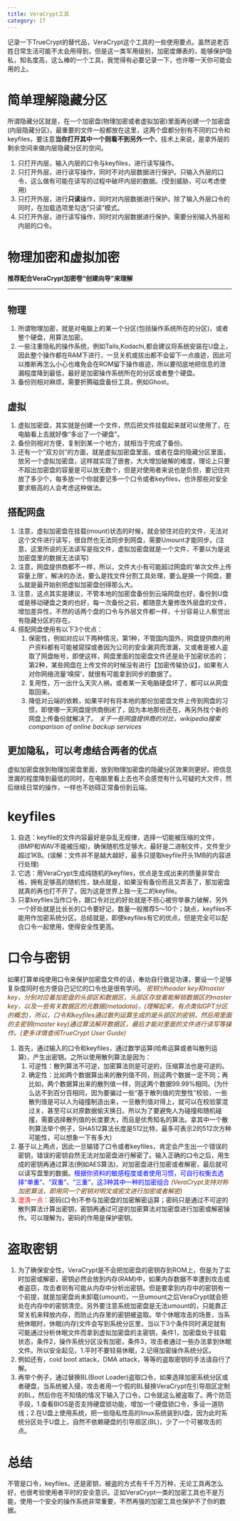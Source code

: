 ```yaml
---
title: VeraCrypt工具
category: IT
---
```

记录一下TrueCrypt的替代品，VeraCrypt这个工具的一些使用要点。虽然说老百姓日常生活可能不太会用得到，但是这一类军用级别，加密度爆表的，能够保护隐私，知名度高，这么棒的一个工具，我觉得有必要记录一下，也许哪一天你可能会用的上。
<!-- more -->
# 简单理解隐藏分区 #
所谓隐藏分区就是，在一个加密盘(物理加密或者虚拟加密)里面再创建一个加密盘(内层隐藏分区)，最重要的文件一般都放在这里，这两个盘都分别有不同的口令和keyfiles，要注意**当你打开其中一个则看不到另外一个**。技术上来说，是拿外层的剩余空间来做内层隐藏分区的空间。
1. 只打开内层，输入内层的口令与keyfiles，进行读写操作。
2. 只打开外层，进行读写操作，同时不对内层数据进行保护。只输入外层的口令，这么做有可能在读写的过程中破坏内层的数据。(受到威胁，可以考虑使用)
3. 只打开外层，进行**只读**操作，同时对内层数据进行保护。除了输入外层口令的同时，在加载选项里勾选“只读”模式。
4. 只打开外层，进行读写操作，同时对内层数据进行保护。需要分别输入外层和内层的口令。

# 物理加密和虚拟加密 #
**推荐配合VeraCrypt加密卷“创建向导”来理解**
- - -
## 物理 ##
1. 所谓物理加密，就是对电脑上的某一个分区(包括操作系统所在的分区)，或者整个硬盘，用算法加密。
2. 一些注重隐私的操作系统，例如Tails,Kodachi,都会建议将系统安装在U盘上，因此整个操作都在RAM下进行，一旦关机或拔出都不会留下一点痕迹，因此可以推断再怎么小心也难免会在ROM留下操作痕迹，所以要彻底地把信息的泄漏程度降到最低，最好是加密操作系统所在的分区或者整个硬盘。
3. 备份则相对麻烦，需要折腾磁盘备份工具，例如Ghost。

## 虚拟 ##
1. 虚拟加密盘，其实就是创建一个文件，然后把文件挂载起来就可以使用了，在电脑看上去就好像“多出了一个硬盘”。
2. 备份则相对方便，复制到某一个地方，就相当于完成了备份。
3. 还有一个“双刃剑”的方面，就是虚拟加密盘里面，或者在盘的隐藏分区里面，放另一个虚拟加密盘，这样就实现了嵌套，大大增加破解的难度，理论上只要不超出加密盘的容量是可以放无数个，但是对使用者来说也是负担，要记住共放了多少个，每多放一个你就要记多一个口令或者keyfiles，也许那些对安全要求极高的人会考虑这种做法。

## 搭配网盘 ##
1. 注意，虚拟加密盘在挂载(mount)状态的时候，就会锁住对应的文件，无法对这个文件进行读写，很自然也无法同步到网盘，需要Umount才能同步。(注意，这里所说的无法读写是指文件，虚拟加密盘就是一个文件，不要以为是说加密盘里的数据无法读写)
2. 注意，网盘提供商都不一样，所以，文件大小有可能超过网盘的‘单次文件上传容量上限’，解决的办法，要么是找文件分割工具处理，要么是换一个网盘，要么就是最开始别把虚拟加密盘创得那么大。
3. 注意，这点其实是建议，不管本地的加密盘备份到云端网盘也好，备份到U盘或是移动硬盘之类的也好，每一次备份之前，都随意大量修改外层盘的文件，增加差异性，不然的话两个盘的口令与外层文件都一样，十分容易让人察觉出有隐藏分区的存在。
4. 搭配网盘使用有以下3个优点：
    1. 保密性，例如对应以下两种情况，第1种，不管国内国外，网盘提供商的用户资料都有可能被窥探或者因为公司的安全漏洞而泄漏，又或者是被人盗取了网盘帐号，即使这样，网盘里面的加密盘文件还是处于加密状态的；第2种，某些网盘在上传文件的时候没有进行【加密传输协议】，如果有人对你网络流量‘嗅探’，就很有可能拿到同步的数据了。
    2. 复用性，万一出什么天灾人祸，或者某一天电脑硬盘坏了，都可以从网盘取回来。
    3. 降低对云端的依赖，如果平时有将本地的那份加密盘文件上传到网盘的习惯，即使哪一天网盘提供商倒闭了，因为本地那份还在，再另外找个新的网盘上传备份就解决了。
*关于一些网盘提供商的对比，wikipedia搜索comparison of online backup services*

## 更加隐私，可以考虑结合两者的优点 ##
虚拟加密盘放到物理加密盘里面，放到物理加密盘的隐藏分区效果则更好。把信息泄漏的程度降到最低的同时，在电脑里看上去也不会感觉有什么可疑的大文件，然后继续日常的操作，一样也不妨碍正常备份到云端。

# keyfiles #
1. 自选：keyfile的文件内容最好是杂乱无规律，选择一切能被压缩的文件，(BMP和WAV不能被压缩)，确保随机性足够大，最好是二进制文件，文件至少超过1KB。(误解：文件并不是越大越好，最多只提取keyfile开头1MB的内容进行处理)
2. 它选：用VeraCrypt生成纯随机的keyfiles，优点是生成出来的质量非常合格，拥有足够高的随机性，缺点就是，如果没有备份而且又弄丢了，那加密盘就真的再也打不开了，因为这是世界上独一无二的keyfile。
3. 只拿keyfiles当作口令，跟口令对比的好处就是不担心被穷举暴力破解，另外一个好处就是比长长的口令要好记，数量一般推荐5～10个；缺点，keyfiles不能用作加密系统分区。总结就是，即便keyfiles有它的优点，但是完全可以配合口令一起使用，使得安全性更高。

# 口令与密钥 #
如果打算单纯使用口令来保护加密盘文件的话，奉劝自行做足功课，要设一个足够复杂度同时也方便自己记忆的口令也是很有学问。
<font color="#663300">*密钥分header key和master key，分别对应着加密盘的头部区和数据区，头部区存放着能解锁数据区的master key，以及一些有关数据区的元数据(metadata)，(理解起来，有点类似GPT分区的概念)，所以，口令和keyfiles通过散列运算生成的是头部区的密钥，然后用里面的主密钥(master key)通过算法解开数据区，最后才能对里面的文件进行读写等操作。(更多详情查阅TrueCrypt User Guide)*</font>
1. 首先，通过输入的口令和keyfiles，通过数学运算(哈希运算或者叫散列运算)，产生出密钥。之所以使用散列算法是因为：
    1. 可逆性：散列算法不可逆，加密算法则是可逆的，压缩算法也是可逆的。
    2. 确定性：比如两个数据算出来的散列值不同，则这两个数据一定不同；再比如，两个数据算出来的散列值一样，则这两个数据99.99%相同。(为什么达不到百分百相同，因为要骗过一些“基于散列值的完整性”校验，一些散列值是可以人为碰撞制造出来，一旦散列值对得上，就可以在校验蒙混过关，甚至可以对原数据偷天换日。所以为了要避免人为碰撞和随机碰撞，需要选择散列值的长度要大，而且是优秀知名的算法。拿其中一个散列算法举个例子，SHA512算法长度是512比特，最多可表示2的512次方种可能性，可以想象一下有多大)
2. 基于以上两点，因此一旦输错了口令或者keyfiles，肯定会产生出一个错误的密钥，错误的密钥自然无法对加密盘进行解密了。输入正确的口令之后，用生成的密钥再通过算法(例如AES算法)，对加密盘进行加密或者解密，最后就可以读写盘里的数据。<font color="#0000ff">根据你资料的敏感程度或者使用习惯，可自行权衡去选择“单重”、“双重”、“三重”，这3种其中一种的加密组合</font>
<font color="#663300">*(VeraCrypt支持对称加密算法，即用同一个密钥对明文或密文进行加密或者解密)*</font>
3. <font color="#FF0000">澄清一点</font>：密码(口令)不参与加密盘的加密解密运算；密码只是通过不可逆的散列算法计算出密钥，密钥再通过可逆的加密算法对加密盘进行加密或解密操作。可以理解为，密码的作用是保护密钥。

# 盗取密钥 #
1. 为了确保安全性，VeraCrypt是不会把加密盘的密钥存到ROM上，但是为了实时加密或解密，密钥必然会放到内存(RAM)中，如果内存数据不幸遭到攻击或者盗窃，攻击者则有可能从内存中分析出密钥。但是要拿到内存中的密钥有一个前提，就是加密盘尚未卸载(umount)，一旦umount之后VeraCrypt就会把处在内存中的密钥清空。另外要注意系统加密盘是无法umount的，只能靠正常关机来释放内存，而防止内存里的密钥被盗取。举个休眠攻击的场景，当系统休眠时，休眠(内存)文件会写到系统分区里，当以下3个条件同时满足就有可能通过分析休眠文件而拿到虚拟加密盘的主密钥，条件1，加密盘处于挂载状态，条件2，操作系统分区没有加密，条件3，攻击者通过一些办法拿到休眠文件。所以安全起见，1.平时不要轻易休眠，2.记得加密操作系统分区。
2. 例如还有，cold boot attack，DMA attack，等等的盗取密钥的手法请自行了解。
3. 再举个例子，通过替换BL(Boot Loader)盗取口令，如果选择加密系统分区或者硬盘，当系统被入侵，攻击者用一个假的BL替换VeraCrypt在引导扇区定制的BL，然后你在不知情的情况下输入了口令，口令就这么被盗取了。两个防范手段，1.查看BIOS是否支持硬盘锁功能，增加一个硬盘锁口令，多设一道防线；2.在U盘上使用系统，把一些隐私性高的linux系统装到U盘，因为此时系统分区处于U盘上，自然不依赖硬盘的引导扇区(BL)，少了一个可被攻击的点。

# 总结 #
不管是口令，keyfiles，还是密钥，被盗的方式有千千万万种，无论工具再怎么好，也很考验使用者平时的安全意识。正如VeraCrypt一类的加密工具也不是万能，使用一个安全的操作系统非常重要，不然再强的加密工具也保护不了你的数据。












